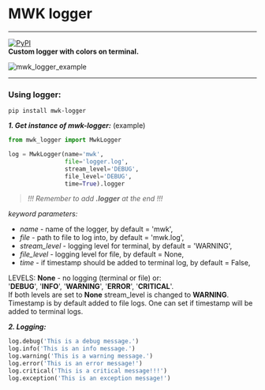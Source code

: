 
# MWK logger

---
[![PyPI](https://img.shields.io/pypi/v/mwk-logger)](https://pypi.org/project/mwk-logger/)  
**Custom logger with colors on terminal.**  

![mwk_logger_example](https://user-images.githubusercontent.com/105928466/172430763-e3407715-3b97-40e4-8cdb-9e2e64adc6e6.jpg)

---

### Using logger:  

```
pip install mwk-logger
```

***1. Get instance of mwk-logger:*** (example)
```python
from mwk_logger import MwkLogger

log = MwkLogger(name='mwk',
                file='logger.log',
                stream_level='DEBUG',
                file_level='DEBUG',
                time=True).logger
```
>*!!! Remember to add* ***.logger*** *at the end !!!*   

*keyword parameters:*  
- *name* - name of the logger, by default = 'mwk',
- *file* - path to file to log into, by default = 'mwk.log',
- *stream_level* - logging level for terminal, by default = 'WARNING',
- *file_level* - logging level for file, by default = None,
- *time* - if timestamp should be added to terminal log, by default = False,

LEVELS:
 **None** - no logging (terminal or file) or:  
 '**DEBUG**', '**INFO**', '**WARNING**', '**ERROR**', '**CRITICAL**'.  
If both levels are set to **None** stream_level is changed to **WARNING**.  
Timestamp is by default added to file logs. One can set if timestamp will be added to terminal logs.  

***2. Logging:***  
```python
log.debug('This is a debug message.')
log.info('This is an info message.')
log.warning('This is a warning message.')
log.error('This is an error message!')
log.critical('This is a critical message!!!')
log.exception('This is an exception message!')
```